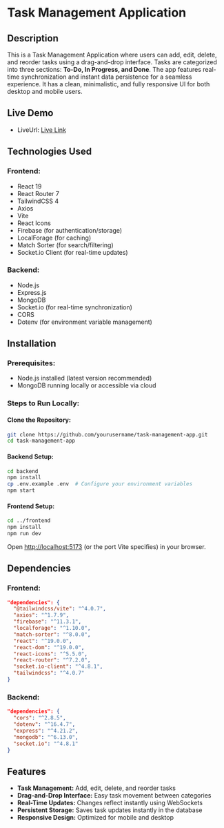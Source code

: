 # Task Management Application

## Description

This is a Task Management Application where users can add, edit, delete, and reorder tasks using a drag-and-drop interface. Tasks are categorized into three sections: **To-Do, In Progress, and Done**. The app features real-time synchronization and instant data persistence for a seamless experience. It has a clean, minimalistic, and fully responsive UI for both desktop and mobile users.

## Live Demo

- LiveUrl: [Live Link](https://task-manager-scic-curd.web.app/)

## Technologies Used

### Frontend:

- React 19
- React Router 7
- TailwindCSS 4
- Axios
- Vite
- React Icons
- Firebase (for authentication/storage)
- LocalForage (for caching)
- Match Sorter (for search/filtering)
- Socket.io Client (for real-time updates)

### Backend:

- Node.js
- Express.js
- MongoDB
- Socket.io (for real-time synchronization)
- CORS
- Dotenv (for environment variable management)

## Installation

### Prerequisites:

- Node.js installed (latest version recommended)
- MongoDB running locally or accessible via cloud

### Steps to Run Locally:

#### Clone the Repository:

```bash
git clone https://github.com/yourusername/task-management-app.git
cd task-management-app
```

#### Backend Setup:

```bash
cd backend
npm install
cp .env.example .env  # Configure your environment variables
npm start
```

#### Frontend Setup:

```bash
cd ../frontend
npm install
npm run dev
```

Open [http://localhost:5173](http://localhost:5173) (or the port Vite specifies) in your browser.

## Dependencies

### Frontend:

```json
"dependencies": {
  "@tailwindcss/vite": "^4.0.7",
  "axios": "^1.7.9",
  "firebase": "^11.3.1",
  "localforage": "^1.10.0",
  "match-sorter": "^8.0.0",
  "react": "^19.0.0",
  "react-dom": "^19.0.0",
  "react-icons": "^5.5.0",
  "react-router": "^7.2.0",
  "socket.io-client": "^4.8.1",
  "tailwindcss": "^4.0.7"
}
```

### Backend:

```json
"dependencies": {
  "cors": "^2.8.5",
  "dotenv": "^16.4.7",
  "express": "^4.21.2",
  "mongodb": "^6.13.0",
  "socket.io": "^4.8.1"
}
```

## Features

- **Task Management:** Add, edit, delete, and reorder tasks
- **Drag-and-Drop Interface:** Easy task movement between categories
- **Real-Time Updates:** Changes reflect instantly using WebSockets
- **Persistent Storage:** Saves task updates instantly in the database
- **Responsive Design:** Optimized for mobile and desktop
